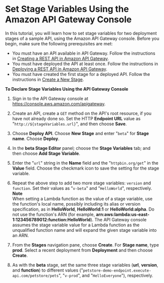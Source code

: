 # Set Stage Variables Using the Amazon API Gateway Console<a name="how-to-set-stage-variables-aws-console"></a>

 In this tutorial, you will learn how to set stage variables for two deployment stages of a sample API, using the Amazon API Gateway console\. Before you begin, make sure the following prerequisites are met: 
+ You must have an API available in API Gateway\. Follow the instructions in [Creating a REST API in Amazon API Gateway](how-to-create-api.md)\.
+ You must have deployed the API at least once\. Follow the instructions in [Deploying a REST API in Amazon API Gateway](how-to-deploy-api.md)\.
+ You must have created the first stage for a deployed API\. Follow the instructions in [Create a New Stage](stages.md#how-to-create-stage-console)\.

**To Declare Stage Variables Using the API Gateway Console**

1. Sign in to the API Gateway console at [https://console\.aws\.amazon\.com/apigateway](https://console.aws.amazon.com/apigateway)\.

1.  Create an API, create a `GET` method on the API's root resource, if you have not already done so\. Set the HTTP **Endpoint URL** value as "`http://${stageVariables.url}`", and then choose **Save**\. 

1.  Choose **Deploy API**\. Choose **New Stage** and enter "`beta`" for **Stage name**\. Choose **Deploy**\. 

1. In the **beta Stage Editor** panel; choose the **Stage Variables** tab; and then choose **Add Stage Variable**\. 

1.  Enter the "`url`" string in the **Name** field and the "`httpbin.org/get`" in the **Value** field\. Choose the checkmark icon to save the setting for the stage variable\. 

1.  Repeat the above step to add two more stage variables: `version` and `function`\. Set their values as "`v-beta`" and "`HelloWorld`", respectively\. 
**Note**  
 When setting a Lambda function as the value of a stage variable, use the function's local name, possibly including its alias or version specification, as in **HelloWorld**, **HelloWorld:1** or **HelloWorld:alpha**\. Do not use the function's ARN \(for example, **arn:aws:lambda:us\-east\-1:123456789012:function:HelloWorld**\)\. The API Gateway console assumes the stage variable value for a Lambda function as the unqualified function name and will expand the given stage variable into an ARN\. 

1.  From the **Stages** navigation pane, choose **Create**\. For **Stage name**, type **prod**\. Select a recent deployment from **Deployment** and then choose **Create**\. 

1.  As with the **beta** stage, set the same three stage variables \(**url**, **version**, and **function**\) to different values \("`petstore-demo-endpoint.execute-api.com/petstore/pets`", "`v-prod`", and "`HelloEveryone`"\), respectively\. 
